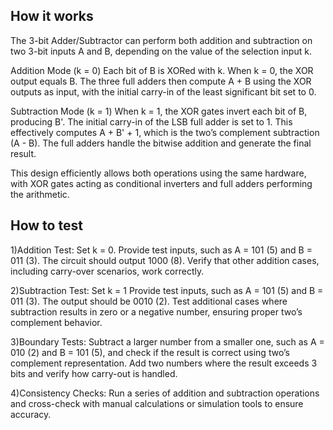 <!---

This file is used to generate your project datasheet. Please fill in the information below and delete any unused
sections.

You can also include images in this folder and reference them in the markdown. Each image must be less than
512 kb in size, and the combined size of all images must be less than 1 MB.
-->

## How it works
The 3-bit Adder/Subtractor can perform both addition and subtraction on two 3-bit inputs A and B, depending on the value of the selection input k.

Addition Mode (k = 0)
Each bit of B is XORed with k. When k = 0, the XOR output equals B. The three full adders then compute A + B using the XOR outputs as input, with the initial carry-in of the least significant bit set to 0.

Subtraction Mode (k = 1)
When k = 1, the XOR gates invert each bit of B, producing B'. The initial carry-in of the LSB full adder is set to 1. This effectively computes A + B' + 1, which is the two’s complement subtraction (A - B). The full adders handle the bitwise addition and generate the final result.

This design efficiently allows both operations using the same hardware, with XOR gates acting as conditional inverters and full adders performing the arithmetic.

## How to test
1)Addition Test:
Set k = 0.
Provide test inputs, such as A = 101 (5) and B = 011 (3).
The circuit should output 1000 (8).
Verify that other addition cases, including carry-over scenarios, work correctly.

2)Subtraction Test:
Set k = 1
Provide test inputs, such as A = 101 (5) and B = 011 (3).
The output should be 0010 (2).
Test additional cases where subtraction results in zero or a negative number, ensuring proper two’s complement behavior.

3)Boundary Tests:
Subtract a larger number from a smaller one, such as A = 010 (2) and B = 101 (5), and check if the result is correct using two’s complement representation.
Add two numbers where the result exceeds 3 bits and verify how carry-out is handled.

4)Consistency Checks:
Run a series of addition and subtraction operations and cross-check with manual calculations or simulation tools to ensure accuracy.
